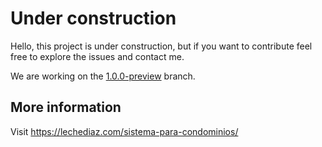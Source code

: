 # Under construction

Hello, this project is under construction, but if you want to contribute feel free to explore the issues and contact me.

We are working on the [1.0.0-preview](https://github.com/lechediaz/condominiums-api/tree/release/1.0.0-preview) branch.

## More information

Visit https://lechediaz.com/sistema-para-condominios/